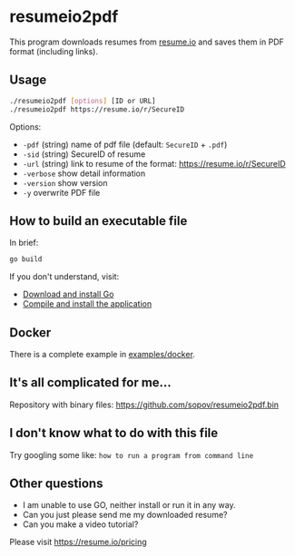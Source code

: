# resumeio2pdf

This program downloads resumes from [resume.io](https://resume.io/) and saves them in PDF format (including links).

## Usage

```bash
./resumeio2pdf [options] [ID or URL]
./resumeio2pdf https://resume.io/r/SecureID
```

Options:
*  `-pdf` (string)  name of pdf file (default: `SecureID` + `.pdf`)
*  `-sid` (string) SecureID of resume
*  `-url` (string) link to resume of the format: https://resume.io/r/SecureID
*  `-verbose` show detail information
*  `-version` show version
*  `-y`	overwrite PDF file

## How to build an executable file

In brief:
```bash
go build
```

If you don't understand, visit:
* [Download and install Go](https://go.dev/doc/install)
* [Compile and install the application](https://go.dev/doc/tutorial/compile-install)

## Docker

There is a complete example in [examples/docker](examples/docker).

## It's all complicated for me...

Repository with binary files: https://github.com/sopov/resumeio2pdf.bin

## I don't know what to do with this file

Try googling some like: `how to run a program from command line`

## Other questions

* I am unable to use GO, neither install or run it in any way.  
* Can you just please send me my downloaded resume? 
* Can you make a video tutorial?

Please visit https://resume.io/pricing
